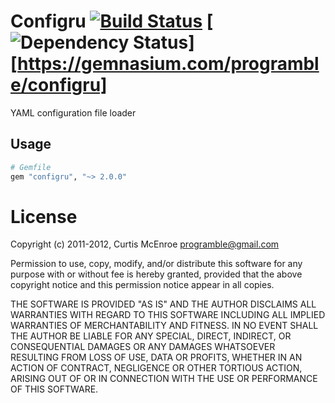# Configru [![Build Status](https://secure.travis-ci.org/programble/configru.png?branch=master)](http://travis-ci.org/programble/configru) [![Dependency Status](https://gemnasium.com/programble/configru.png?travis)][https://gemnasium.com/programble/configru]

YAML configuration file loader

## Usage

```ruby
# Gemfile
gem "configru", "~> 2.0.0"
```

# License

Copyright (c) 2011-2012, Curtis McEnroe <programble@gmail.com>

Permission to use, copy, modify, and/or distribute this software for any
purpose with or without fee is hereby granted, provided that the above
copyright notice and this permission notice appear in all copies.

THE SOFTWARE IS PROVIDED "AS IS" AND THE AUTHOR DISCLAIMS ALL WARRANTIES
WITH REGARD TO THIS SOFTWARE INCLUDING ALL IMPLIED WARRANTIES OF
MERCHANTABILITY AND FITNESS. IN NO EVENT SHALL THE AUTHOR BE LIABLE FOR
ANY SPECIAL, DIRECT, INDIRECT, OR CONSEQUENTIAL DAMAGES OR ANY DAMAGES
WHATSOEVER RESULTING FROM LOSS OF USE, DATA OR PROFITS, WHETHER IN AN
ACTION OF CONTRACT, NEGLIGENCE OR OTHER TORTIOUS ACTION, ARISING OUT OF
OR IN CONNECTION WITH THE USE OR PERFORMANCE OF THIS SOFTWARE.

